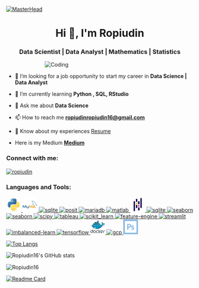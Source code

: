 [![MasterHead](https://nielseniq.com/wp-content/uploads/sites/4/2021/02/data-science-icon-animation-banner-clockwise-4.gif)](https://rishavchanda.io)
<h1 align="center">Hi 👋, I'm Ropiudin</h1>
<h3 align="center">Data Scientist | Data Analyst | Mathematics | Statistics</h3>
<img align="right" alt="Coding" width="400" src="https://institute.careerguide.com/wp-content/uploads/2020/10/7a2fc27b966a50792117d375a24bb71e.gif">


<p align="left"> <a href="https://twitter.com/" target="blank"><img src="https://img.shields.io/twitter/follow/?logo=twitter&style=for-the-badge" alt="" /></a> </p>

- 🔭 I’m looking for a job opportunity to start my career in **Data Science | Data Analyst**

- 🌱 I’m currently learning **Python , SQL, RStudio**

- 💬 Ask me about **Data Science**

- 📫 How to reach me **ropiudinropiudin16@gmail.com**

- 📄 Know about my experiences [Resume](https://drive.google.com/file/d/1RQRIj41gY8Ia5ehmg-4_JTGDnm2K21tv/view?usp=sharing)

- Here is my Medium **[Medium](https://medium.com/@ropiudinropiudin16)**

<h3 align="left">Connect with me:</h3>
<p align="left">
<a href="https://www.linkedin.com/in/ropiudin16" target="blank"><img align="center" src="https://raw.githubusercontent.com/rahuldkjain/github-profile-readme-generator/master/src/images/icons/Social/linked-in-alt.svg" alt="ropiudin" height="30" width="40" /></a>
</p>

<h3 align="left">Languages and Tools:</h3>
<p align="left"> <a href="https://www.python.org" target="_blank" rel="noreferrer"> <img src="https://raw.githubusercontent.com/devicons/devicon/master/icons/python/python-original.svg" alt="python" width="40" height="40"/> </a> <a href="https://www.mysql.com/" target="_blank" rel="noreferrer"> <img src="https://raw.githubusercontent.com/devicons/devicon/master/icons/mysql/mysql-original-wordmark.svg" alt="mysql" width="40" height="40"/> </a> <a href="https://www.sqlite.org/" target="_blank" rel="noreferrer"> <img src="https://www.vectorlogo.zone/logos/sqlite/sqlite-icon.svg" alt="sqlite" width="40" height="40"/> </a> <a href="https://posit.co/" target="_blank" rel="noreferrer"> <img src="https://posit.co/wp-content/uploads/2022/09/posit.svg" alt="posit" width="40" height="40"/> </a> <a href="https://mariadb.org/" target="_blank" rel="noreferrer"> <img src="https://www.vectorlogo.zone/logos/mariadb/mariadb-icon.svg" alt="mariadb" width="40" height="40"/> </a> <a href="https://www.mathworks.com/" target="_blank" rel="noreferrer"> <img src="https://upload.wikimedia.org/wikipedia/commons/2/21/Matlab_Logo.png" alt="matlab" width="40" height="40"/> </a>  <a href="https://pandas.pydata.org/" target="_blank" rel="noreferrer"> <img src="https://raw.githubusercontent.com/devicons/devicon/2ae2a900d2f041da66e950e4d48052658d850630/icons/pandas/pandas-original.svg" alt="pandas" width="40" height="40"/> </a> <a href="https://numpy.org/" target="_blank" rel="noreferrer"> <img src="https://numpy.org/images/logo.svg" alt="sqlite" width="40" height="40"/> </a> <a href="https://matplotlib.org/" target="_blank" rel="noreferrer"> <img src="https://matplotlib.org/_static/images/logo2.svg" alt="seaborn" width="40" height="40"/> </a> <a href="https://seaborn.pydata.org/" target="_blank" rel="noreferrer"> <img src="https://seaborn.pydata.org/_images/logo-mark-lightbg.svg" alt="seaborn" width="40" height="40"/> </a> <a href="https://scipy.org/" target="_blank" rel="noreferrer"> <img src="https://scipy.org/images/logo.svg" alt="scipy" width="40" height="40"/> </a> <a href="https://www.tableau.com/" target="_blank" rel="noreferrer"> <img src="https://www.lib.washington.edu/dataservices/images/Tableau_Software_logo.png/image" alt="tableau" width="40" height="40"/> </a> <a href="https://scikit-learn.org/" target="_blank" rel="noreferrer"> <img src="https://upload.wikimedia.org/wikipedia/commons/0/05/Scikit_learn_logo_small.svg" alt="scikit_learn" width="40" height="40"/> </a> <a href="https://feature-engine.readthedocs.io/en/latest/" target="_blank" rel="noreferrer"> <img src="https://feature-engine.readthedocs.io/en/latest/_images/FeatureEngine.png" alt="feature-engine" width="40" height="40"/> </a> <a href="https://streamlit.io/" target="_blank" rel="noreferrer"> <img src="https://res.cloudinary.com/dyd911kmh/image/upload/v1640050215/image27_frqkzv.png" alt="streamlit" width="40" height="40"/> </a> <a href="https://imbalanced-learn.org/stable/" target="_blank" rel="noreferrer"> <img src="https://imbalanced-learn.org/stable/_static/logo_wide.png" alt="imbalanced-learn" width="40" height="40"/> </a> <a href="https://www.tensorflow.org" target="_blank" rel="noreferrer"> <img src="https://www.vectorlogo.zone/logos/tensorflow/tensorflow-icon.svg" alt="tensorflow" width="40" height="40"/> </a> <a href="https://www.docker.com/" target="_blank" rel="noreferrer"> <img src="https://raw.githubusercontent.com/devicons/devicon/master/icons/docker/docker-original-wordmark.svg" alt="docker" width="40" height="40"/> </a> <a href="https://cloud.google.com" target="_blank" rel="noreferrer"> <img src="https://www.vectorlogo.zone/logos/google_cloud/google_cloud-icon.svg" alt="gcp" width="40" height="40"/> </a> <a href="https://www.photoshop.com/en" target="_blank" rel="noreferrer"> <img src="https://raw.githubusercontent.com/devicons/devicon/master/icons/photoshop/photoshop-line.svg" alt="photoshop" width="40" height="40"/> </a> </p>


[![Top Langs](https://github-readme-stats.vercel.app/api/top-langs/?username=Ropiudin16&layout=compact&theme=merko&show_icons=true)](https://github.com/Ropiudin16/github-readme-stats)

![Ropiudin16's GitHub stats](https://github-readme-stats.vercel.app/api?username=Ropiudin16&theme=merko&show_icons=true)

<p><img align="center" src="https://github-readme-streak-stats.herokuapp.com/?user=Ropiudin16&theme=merko&show_icons=true" alt="Ropiudin16" /></p>

[![Readme Card](https://github-readme-stats.vercel.app/api/pin/?username=Ropiudin16&repo=github-readme-stats)](https://github.com/Ropiudin16/Final-Project-Anminvesting)

